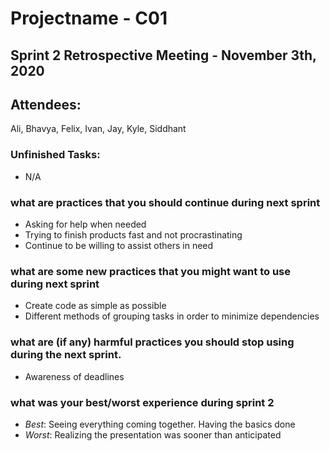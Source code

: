 # Projectname - C01

## Sprint 2 Retrospective Meeting - November 3th, 2020

## Attendees:

Ali, Bhavya, Felix, Ivan, Jay, Kyle, Siddhant


### Unfinished Tasks:
- N/A

### what are practices that you should continue during next sprint
- Asking for help when needed
- Trying to finish products fast and not procrastinating
- Continue to be willing to assist others in need

### what are some new practices that you might want to use during next sprint
- Create code as simple as possible
- Different methods of grouping tasks in order to minimize dependencies

### what are (if any) harmful practices you should stop using during the next sprint.
- Awareness of deadlines

### what was your best/worst experience during sprint 2
- *Best*: Seeing everything coming together. Having the basics done
- *Worst*: Realizing the presentation was sooner than anticipated
